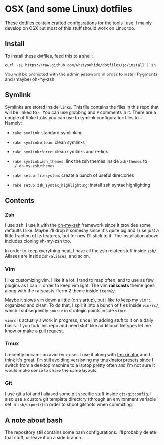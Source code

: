 # OSX (and some Linux) dotfiles

These dotfiles contain crafted configurations for the tools I use.  I mainly
develop on OSX but most of this stuff should work on Linux too.


## Install

To install these dotfiles, feed this to a shell:

    curl -sL https://raw.github.com/whatyouhide/dotfiles/go/install | sh

You will be prompted with the admin password in order to install Pygments and
(maybe) oh-my-zsh.


## Symlink

Symlinks are stored inside `links`. This file contains the files in this repo
that will be linked to `~`. You can use globbing and `#` comments in it.
There are a couple of Rake tasks you can use to symlink configuration files to
`~`. Namely:

* `rake symlink`: standard symlinking
* `rake symlink:clean`: clean symlinks
* `rake symlink:force`: clean symlinks and re-link
* `rake symlink:zsh_themes`: link the zsh themes inside `zsh/themes` to
  `~/.oh-my-zsh/themes`

* `rake setup:filesystem`: create a bunch of useful directories
* `rake setup:zsh_syntax_highlighting`: install zsh syntax highlighting


## Contents

### Zsh

I use zsh. I use it with the
[oh-my-zsh](https://github.com/robbyrussell/oh-my-zsh) framework since it
provides some defaults I like. Maybe I'll drop it someday since it's quite big
and I use just a little fraction of its features, but for now I'll stick to it.
The installation above includes cloning oh-my-zsh too.

In order to keep everything neat, I have all the zsh related stuff inside
`zsh/`. Aliases are inside `zsh/aliases`, and so on.

### Vim

I like customizing vim. I like it a lot. I tend to map often, and to use as few
plugins as I can in order to keep vim light. The vim **railscasts** theme goes
along with the railscasts iTerm 2 theme inside `iterm2/`.

Maybe it slows vim down a little (on startup), but I like to keep my `vimrc`
organized and clean. To do that, I split it into a bunch of files inside
`vim/rc/`, which I subsequently `source` in strategic points inside `vimrc`.

`vimrc` is actually a work in progress, since I'm adding stuff to it on a daily
basis. If you fork this repo and need stuff like additional filetypes let me
know or make a pull request.

### Tmux

I recently became an avid `tmux` user. I use it along with
[tmuxinator](https://github.com/tmuxinator/tmuxinator) and I think it's great.
I'm still avoiding versioning my tmuxinator presets since I switch from a
desktop machine to a laptop pretty often and I'm not sure it would make sense to
share the same layouts.

### Git

I use git a lot and I aliased some git specific stuff inside `git/gitconfig`.
I also use a custom git template directory (through an environment variable set
in `zsh/exports`) in order to shoot gitshots when committing.


## A note about bash

The repository still contains some bash configurations. I'll probably delete
that stuff, or leave it on a side branch.
